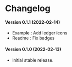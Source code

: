 Changelog
=========

#### Version 0.1.1 (2022-02-14)
* Example : Add ledger icons
* Readme : Fix badges

#### Version 0.1.0 (2022-02-13)
* Initial stable release.